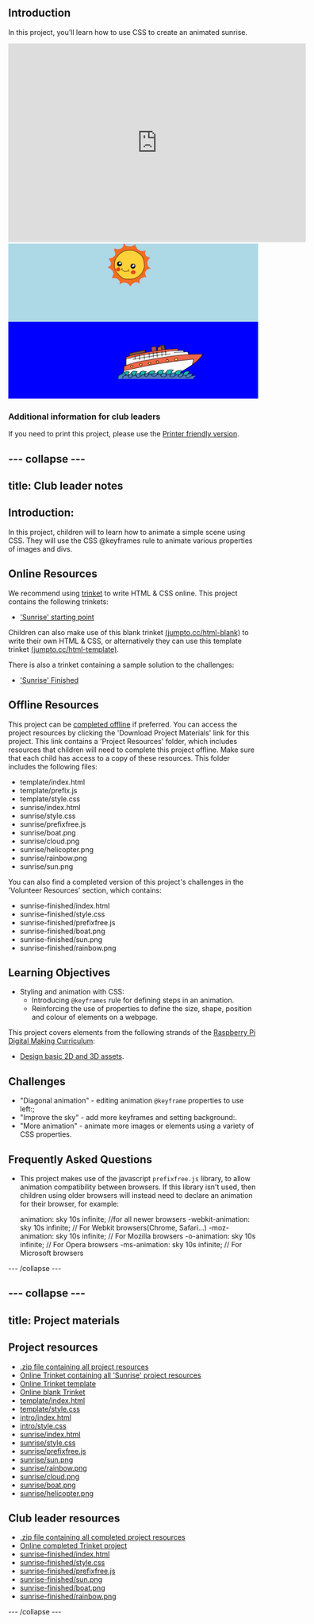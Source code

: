 ## Introduction

In this project, you'll learn how to use CSS to create an animated sunrise.

<div class="trinket">
  <iframe src="https://trinket.io/embed/html/abcc0284a3?outputOnly=true&start=result" width="600" height="400" frameborder="0" marginwidth="0" marginheight="0" allowfullscreen>
  </iframe>
  <img src="images/sunrise-final.png">
</div>

### Additional information for club leaders

If you need to print this project, please use the [Printer friendly version](https://projects.raspberrypi.org/en/projects/sunrise/print).

## \--- collapse \---

## title: Club leader notes

## Introduction:

In this project, children will to learn how to animate a simple scene using CSS. They will use the CSS @keyframes rule to animate various properties of images and divs.

## Online Resources

We recommend using [trinket](https://trinket.io/) to write HTML & CSS online. This project contains the following trinkets:

+ ['Sunrise' starting point](https://trinket.io/html/web-sunrise)

Children can also make use of this blank trinket [(jumpto.cc/html-blank)](http://jumpto.cc/html-blank) to write their own HTML & CSS, or alternatively they can use this template trinket [(jumpto.cc/html-template)](http://jumpto.cc/html-template).

There is also a trinket containing a sample solution to the challenges:

+ ['Sunrise' Finished](https://trinket.io/html/abcc0284a3)

## Offline Resources

This project can be [completed offline](../offline.html) if preferred. You can access the project resources by clicking the 'Download Project Materials' link for this project. This link contains a 'Project Resources' folder, which includes resources that children will need to complete this project offline. Make sure that each child has access to a copy of these resources. This folder includes the following files:

+ template/index.html
+ template/prefix.js
+ template/style.css
+ sunrise/index.html
+ sunrise/style.css
+ sunrise/prefixfree.js
+ sunrise/boat.png
+ sunrise/cloud.png
+ sunrise/helicopter.png
+ sunrise/rainbow.png
+ sunrise/sun.png

You can also find a completed version of this project's challenges in the 'Volunteer Resources' section, which contains:

+ sunrise-finished/index.html
+ sunrise-finished/style.css
+ sunrise-finished/prefixfree.js
+ sunrise-finished/boat.png
+ sunrise-finished/sun.png
+ sunrise-finished/rainbow.png

## Learning Objectives

+ Styling and animation with CSS: 
    + Introducing `@keyframes` rule for defining steps in an animation.
    + Reinforcing the use of properties to define the size, shape, position and colour of elements on a webpage.

This project covers elements from the following strands of the [Raspberry Pi Digital Making Curriculum](http://rpf.io/curriculum):

+ [Design basic 2D and 3D assets](https://www.raspberrypi.org/curriculum/design/creator).

## Challenges

+ "Diagonal animation" - editing animation `@keyframe` properties to use left:;
+ "Improve the sky" - add more keyframes and setting background:.
+ "More animation" - animate more images or elements using a variety of CSS properties. 

## Frequently Asked Questions

+ This project makes use of the javascript `prefixfree.js` library, to allow animation compatibility between browsers. If this library isn't used, then children using older browsers will instead need to declare an animation for their browser, for example:

    animation: sky 10s infinite;            //for all newer browsers
    -webkit-animation: sky 10s infinite;    // For Webkit browsers(Chrome, Safari...)
    -moz-animation: sky 10s infinite;       // For Mozilla browsers
    -o-animation: sky 10s infinite;         // For Opera browsers
    -ms-animation: sky 10s infinite;        // For Microsoft browsers 
    

\--- /collapse \---

## \--- collapse \---

## title: Project materials

## Project resources

+ [.zip file containing all project resources](resources/sunrise-project-resources.zip)
+ [Online Trinket containing all 'Sunrise' project resources](http://jumpto.cc/web-sunrise)
+ [Online Trinket template](http://jumpto.cc/trinket-template)
+ [Online blank Trinket](http://jumpto.cc/trinket-blank)
+ [template/index.html](resources/template-index.html)
+ [template/style.css](resources/template-style.css)
+ [intro/index.html](resources/intro-index.html)
+ [intro/style.css](resources/intro-style.css)
+ [sunrise/index.html](resources/sunrise-index.html)
+ [sunrise/style.css](resources/sunrise-style.css)
+ [sunrise/prefixfree.js](resources/sunrise-prefixfree.js)
+ [sunrise/sun.png](resources/sunrise-sun.png)
+ [sunrise/rainbow.png](resources/sunrise-rainbow.png)
+ [sunrise/cloud.png](resources/sunrise-cloud.png)
+ [sunrise/boat.png](resources/sunrise-boat.png)
+ [sunrise/helicopter.png](resources/sunrise-helicopter.png)

## Club leader resources

+ [.zip file containing all completed project resources](resources/sunrise-volunteer-resources.zip)
+ [Online completed Trinket project](https://trinket.io/html/abcc0284a3)
+ [sunrise-finished/index.html](resources/sunrise-finished-index.html)
+ [sunrise-finished/style.css](resources/sunrise-finished-style.css)
+ [sunrise-finished/prefixfree.js](resources/sunrise-finished-prefixfree.js)
+ [sunrise-finished/sun.png](resources/sunrise-finished-sun.png)
+ [sunrise-finished/boat.png](resources/sunrise-finished-boat.png)
+ [sunrise-finished/rainbow.png](resources/sunrise-finished-rainbow.png)

\--- /collapse \---